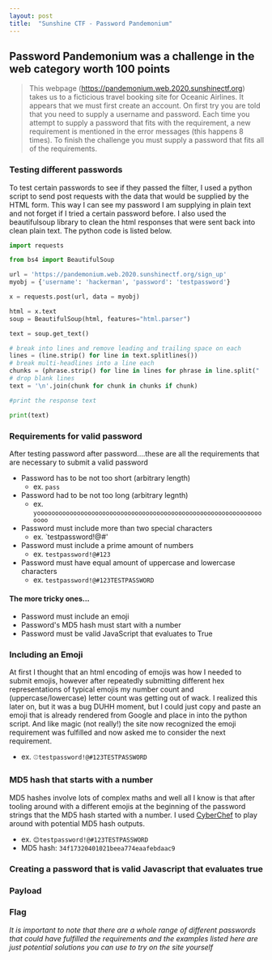 ```yaml
---
layout: post
title:  "Sunshine CTF - Password Pandemonium"
---
```

## Password Pandemonium was a challenge in the web category worth 100 points
> This webpage (https://pandemonium.web.2020.sunshinectf.org) takes us to a ficticious travel booking site for Oceanic Airlines. It appears that we must first create an account. On first try you are told that you need to supply a username and password. Each time you attempt to supply a password that fits with the requirement, a new requirement is mentioned in the error messages (this happens 8 times). To finish the challenge you must supply a password that fits all of the requirements.

### Testing different passwords
To test certain passwords to see if they passed the filter, I used a python script to send post requests with the data that would be supplied by the HTML form. This way I can see my password I am supplying in plain text and not forget if I tried a certain password before. I also used the beautifulsoup library to clean the html responses that were sent back into clean plain text. The python code is listed below. 

```python
import requests

from bs4 import BeautifulSoup

url = 'https://pandemonium.web.2020.sunshinectf.org/sign_up'
myobj = {'username': 'hackerman', 'password': 'testpassword'}

x = requests.post(url, data = myobj)

html = x.text
soup = BeautifulSoup(html, features="html.parser")

text = soup.get_text()

# break into lines and remove leading and trailing space on each
lines = (line.strip() for line in text.splitlines())
# break multi-headlines into a line each
chunks = (phrase.strip() for line in lines for phrase in line.split("  "))
# drop blank lines
text = '\n'.join(chunk for chunk in chunks if chunk)

#print the response text

print(text)
```

### Requirements for valid password
After testing password after password....these are all the requirements that are necessary to submit a valid password
* Password has to be not too short (arbitrary length)
  * ex. `pass`
* Password had to be not too long (arbitrary legnth)
  * ex. `yoooooooooooooooooooooooooooooooooooooooooooooooooooooooooooooooooo`
* Password must include more than two special characters
  * ex. `testpassword!@#'
* Password must include a prime amount of numbers
  * ex. `testpassword!@#123`
* Password must have equal amount of uppercase and lowercase characters
  * ex. `testpassword!@#123TESTPASSWORD`
  
#### The more tricky ones...
* Password must include an emoji
* Password's MD5 hash must start with a number
* Password must be valid JavaScript that evaluates to True

### Including an Emoji
At first I thought that an html encoding of emojis was how I needed to submit emojis, however after repeatedly submitting different hex representations of typical emojis my number count and (uppercase/lowercase) letter count was getting out of wack. I realized this later on, but it was a bug DUHH moment, but I could just copy and paste an emoji that is already rendered from Google and place in into the python script. And like magic (not really!) the site now recognized the emoji requirement was fulfilled and now asked me to consider the next requirement.
* ex. `⚾testpassword!@#123TESTPASSWORD`

### MD5 hash that starts with a number
MD5 hashes involve lots of complex maths and well all I know is that after tooling around with a different emojis at the beginning of the password strings that the MD5 hash started with a number. I used [CyberChef](https://gchq.github.io/CyberChef) to play around with potential MD5 hash outputs.
* ex. `😊testpassword!@#123TESTPASSWORD`
* MD5 hash: `34f17320401021beea774eaafebdaac9`

### Creating a password that is valid Javascript that evaluates true

### Payload

### Flag

*It is important to note that there are a whole range of different passwords that could have fulfilled the requirements and the examples listed here are just potential solutions you can use to try on the site yourself*
